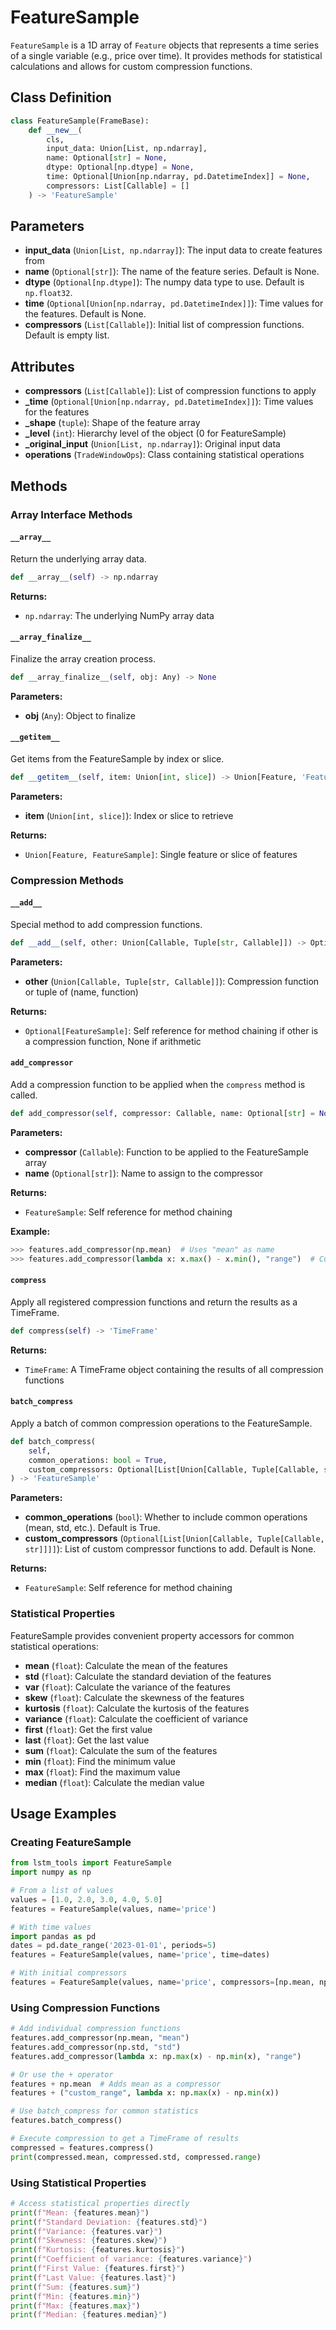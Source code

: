 # FeatureSample

`FeatureSample` is a 1D array of `Feature` objects that represents a time series of a single variable (e.g., price over time). It provides methods for statistical calculations and allows for custom compression functions.

## Class Definition

```python
class FeatureSample(FrameBase):
    def __new__(
        cls, 
        input_data: Union[List, np.ndarray], 
        name: Optional[str] = None,
        dtype: Optional[np.dtype] = None,
        time: Optional[Union[np.ndarray, pd.DatetimeIndex]] = None,
        compressors: List[Callable] = []
    ) -> 'FeatureSample'
```

## Parameters

- **input_data** (`Union[List, np.ndarray]`): The input data to create features from
- **name** (`Optional[str]`): The name of the feature series. Default is None.
- **dtype** (`Optional[np.dtype]`): The numpy data type to use. Default is `np.float32`.
- **time** (`Optional[Union[np.ndarray, pd.DatetimeIndex]]`): Time values for the features. Default is None.
- **compressors** (`List[Callable]`): Initial list of compression functions. Default is empty list.

## Attributes

- **compressors** (`List[Callable]`): List of compression functions to apply
- **_time** (`Optional[Union[np.ndarray, pd.DatetimeIndex]]`): Time values for the features
- **_shape** (`tuple`): Shape of the feature array
- **_level** (`int`): Hierarchy level of the object (0 for FeatureSample)
- **_original_input** (`Union[List, np.ndarray]`): Original input data
- **operations** (`TradeWindowOps`): Class containing statistical operations

## Methods

### Array Interface Methods

#### `__array__`

Return the underlying array data.

```python
def __array__(self) -> np.ndarray
```

**Returns:**
- `np.ndarray`: The underlying NumPy array data

#### `__array_finalize__`

Finalize the array creation process.

```python
def __array_finalize__(self, obj: Any) -> None
```

**Parameters:**
- **obj** (`Any`): Object to finalize

#### `__getitem__`

Get items from the FeatureSample by index or slice.

```python
def __getitem__(self, item: Union[int, slice]) -> Union[Feature, 'FeatureSample']
```

**Parameters:**
- **item** (`Union[int, slice]`): Index or slice to retrieve

**Returns:**
- `Union[Feature, FeatureSample]`: Single feature or slice of features

### Compression Methods

#### `__add__`

Special method to add compression functions.

```python
def __add__(self, other: Union[Callable, Tuple[str, Callable]]) -> Optional['FeatureSample']
```

**Parameters:**
- **other** (`Union[Callable, Tuple[str, Callable]]`): Compression function or tuple of (name, function)

**Returns:**
- `Optional[FeatureSample]`: Self reference for method chaining if other is a compression function, None if arithmetic

#### `add_compressor`

Add a compression function to be applied when the `compress` method is called.

```python
def add_compressor(self, compressor: Callable, name: Optional[str] = None) -> 'FeatureSample'
```

**Parameters:**
- **compressor** (`Callable`): Function to be applied to the FeatureSample array
- **name** (`Optional[str]`): Name to assign to the compressor

**Returns:**
- `FeatureSample`: Self reference for method chaining

**Example:**
```python
>>> features.add_compressor(np.mean)  # Uses "mean" as name
>>> features.add_compressor(lambda x: x.max() - x.min(), "range")  # Custom name
```

#### `compress`

Apply all registered compression functions and return the results as a TimeFrame.

```python
def compress(self) -> 'TimeFrame'
```

**Returns:**
- `TimeFrame`: A TimeFrame object containing the results of all compression functions

#### `batch_compress`

Apply a batch of common compression operations to the FeatureSample.

```python
def batch_compress(
    self, 
    common_operations: bool = True, 
    custom_compressors: Optional[List[Union[Callable, Tuple[Callable, str]]]] = None
) -> 'FeatureSample'
```

**Parameters:**
- **common_operations** (`bool`): Whether to include common operations (mean, std, etc.). Default is True.
- **custom_compressors** (`Optional[List[Union[Callable, Tuple[Callable, str]]]]`): List of custom compressor functions to add. Default is None.

**Returns:**
- `FeatureSample`: Self reference for method chaining

### Statistical Properties

FeatureSample provides convenient property accessors for common statistical operations:

- **mean** (`float`): Calculate the mean of the features
- **std** (`float`): Calculate the standard deviation of the features
- **var** (`float`): Calculate the variance of the features
- **skew** (`float`): Calculate the skewness of the features
- **kurtosis** (`float`): Calculate the kurtosis of the features
- **variance** (`float`): Calculate the coefficient of variance
- **first** (`float`): Get the first value
- **last** (`float`): Get the last value
- **sum** (`float`): Calculate the sum of the features
- **min** (`float`): Find the minimum value
- **max** (`float`): Find the maximum value
- **median** (`float`): Calculate the median value

## Usage Examples

### Creating FeatureSample

```python
from lstm_tools import FeatureSample
import numpy as np

# From a list of values
values = [1.0, 2.0, 3.0, 4.0, 5.0]
features = FeatureSample(values, name='price')

# With time values
import pandas as pd
dates = pd.date_range('2023-01-01', periods=5)
features = FeatureSample(values, name='price', time=dates)

# With initial compressors
features = FeatureSample(values, name='price', compressors=[np.mean, np.std])
```

### Using Compression Functions

```python
# Add individual compression functions
features.add_compressor(np.mean, "mean")
features.add_compressor(np.std, "std")
features.add_compressor(lambda x: np.max(x) - np.min(x), "range")

# Or use the + operator
features + np.mean  # Adds mean as a compressor
features + ("custom_range", lambda x: np.max(x) - np.min(x))

# Use batch_compress for common statistics
features.batch_compress()

# Execute compression to get a TimeFrame of results
compressed = features.compress()
print(compressed.mean, compressed.std, compressed.range)
```

### Using Statistical Properties

```python
# Access statistical properties directly
print(f"Mean: {features.mean}")
print(f"Standard Deviation: {features.std}")
print(f"Variance: {features.var}")
print(f"Skewness: {features.skew}")
print(f"Kurtosis: {features.kurtosis}")
print(f"Coefficient of variance: {features.variance}")
print(f"First Value: {features.first}")
print(f"Last Value: {features.last}")
print(f"Sum: {features.sum}")
print(f"Min: {features.min}")
print(f"Max: {features.max}")
print(f"Median: {features.median}")
``` 